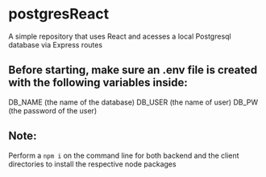 # postgresReact

A simple repository that uses React and acesses a local Postgresql database via Express routes

## Before starting, make sure an .env file is created with the following variables inside:

DB_NAME (the name of the database)
DB_USER (the name of user)
DB_PW (the password of the user)

## Note:

Perform a `npm i` on the command line for both backend and the client directories to install the respective node packages
